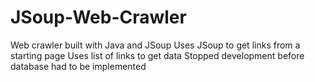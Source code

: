 # JSoup-Web-Crawler
Web crawler built with Java and JSoup
Uses JSoup to get links from a starting page
Uses list of links to get data
Stopped development before database had to be implemented
